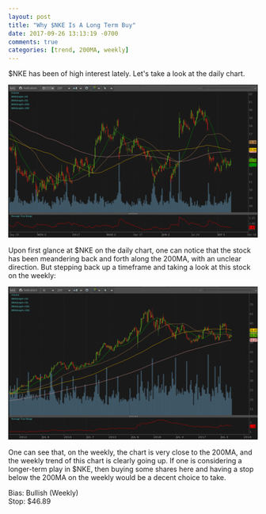 ```yaml
---
layout: post
title: "Why $NKE Is A Long Term Buy"
date: 2017-09-26 13:13:19 -0700
comments: true
categories: [trend, 200MA, weekly]
---
```


$NKE has been of high interest lately. Let's take a look at the daily chart.

[![NKE Daily - 2017-09-26](/images/blog/20170926/nke_daily.png)](/images/blog/20170926/nke_daily.png)

Upon first glance at $NKE on the daily chart, one can notice that the stock has been meandering back and forth along the 200MA, with an unclear direction. But stepping back up a timeframe and taking a look at this stock on the weekly:

[![NKE Weekly - 2017-09-26](/images/blog/20170926/nke_weekly.png)](/images/blog/20170926/nke_weekly.png)

One can see that, on the weekly, the chart is very close to the 200MA, and the weekly trend of this chart is clearly going up. If one is considering a longer-term play in $NKE, then buying some shares here and having a stop below the 200MA on the weekly would be a decent choice to take.

Bias: Bullish (Weekly)<br/>
Stop: $46.89
